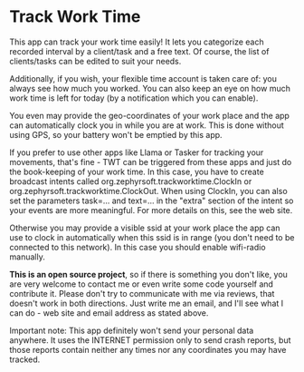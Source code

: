 Track Work Time
===============

This app can track your work time easily! It lets you categorize each recorded interval by a client/task and a free text. Of course, the list of clients/tasks can be edited to suit your needs.

Additionally, if you wish, your flexible time account is taken care of: you always see how much you worked. You can also keep an eye on how much work time is left for today (by a notification which you can enable).

You even may provide the geo-coordinates of your work place and the app can automatically clock you in while you are at work. This is done without using GPS, so your battery won't be emptied by this app.

If you prefer to use other apps like Llama or Tasker for tracking your movements, that's fine - TWT can be triggered from these apps and just do the book-keeping of your work time. In this case, you have to create broadcast intents called org.zephyrsoft.trackworktime.ClockIn or org.zephyrsoft.trackworktime.ClockOut. When using ClockIn, you can also set the parameters task=... and text=... in the "extra" section of the intent so your events are more meaningful. For more details on this, see the web site.

Otherwise you may provide a visible ssid at your work place the app can use to clock in automatically when this ssid is in range (you don't need to be connected to this network). In this case you should enable wifi-radio manually.

**This is an open source project**, so if there is something you don't like, you are very welcome to contact me or even write some code yourself and contribute it. Please don't try to communicate with me via reviews, that doesn't work in both directions. Just write me an email, and I'll see what I can do - web site and email address as stated above.

Important note: This app definitely won't send your personal data anywhere. It uses the INTERNET permission only to send crash reports, but those reports contain neither any times nor any coordinates you may have tracked.